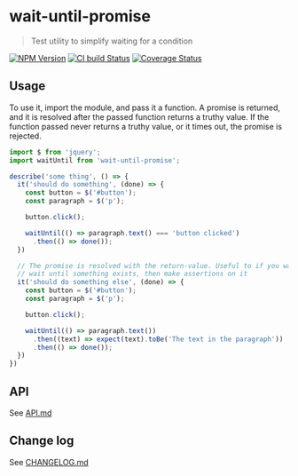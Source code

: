 # wait-until-promise

> Test utility to simplify waiting for a condition

[![NPM Version][npm-image]][npm-url]
[![CI build Status][ci-image]][ci-url]
[![Coverage Status][coveralls-image]][coveralls-url]

## Usage

To use it, import the module, and pass it a function. A promise is returned,
and it is resolved after the passed function returns a truthy value. If the
function passed never returns a truthy value, or it times out, the promise is
rejected.

```js
import $ from 'jquery';
import waitUntil from 'wait-until-promise';

describe('some thing', () => {
  it('should do something', (done) => {
    const button = $('#button');
    const paragraph = $('p');

    button.click();

    waitUntil(() => paragraph.text() === 'button clicked')
      .then(() => done());
  })

  // The promise is resolved with the return-value. Useful to if you want to
  // wait until something exists, then make assertions on it
  it('should do something else', (done) => {
    const button = $('#button');
    const paragraph = $('p');

    button.click();

    waitUntil(() => paragraph.text())
      .then((text) => expect(text).toBe('The text in the paragraph'))
      .then(() => done());
  })
})
```

## API
See [API.md](API.md)


## Change log
See [CHANGELOG.md](CHANGELOG.md)


[ci-url]: https://github.com/SimenB/wait-until-promise/actions/workflows/ci.yml?query=branch:master
[ci-image]: https://img.shields.io/github/actions/workflow/status/SimenB/wait-until-promise/ci.yaml?branch=master
[coveralls-url]: https://coveralls.io/github/SimenB/wait-until-promise
[coveralls-image]: https://img.shields.io/coveralls/SimenB/wait-until-promise.svg
[npm-url]: https://npmjs.org/package/wait-until-promise
[npm-image]: https://img.shields.io/npm/v/wait-until-promise.svg
